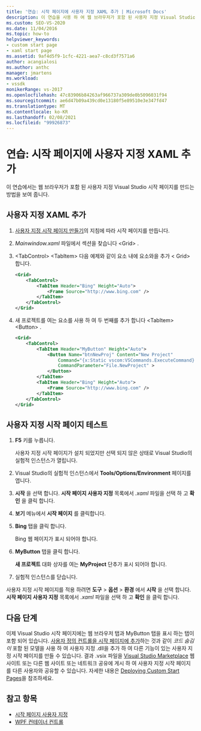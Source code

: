 ```yaml
---
title: '연습: 시작 페이지에 사용자 지정 XAML 추가 | Microsoft Docs'
description: 이 연습을 사용 하 여 웹 브라우저가 포함 된 사용자 지정 Visual Studio 시작 페이지를 만드는 방법에 대해 알아봅니다.
ms.custom: SEO-VS-2020
ms.date: 11/04/2016
ms.topic: how-to
helpviewer_keywords:
- custom start page
- xaml start page
ms.assetid: 9af4d5f9-1cfc-4221-aea7-c8cd3f7571a6
author: acangialosi
ms.author: anthc
manager: jmartens
ms.workload:
- vssdk
monikerRange: vs-2017
ms.openlocfilehash: 47c83906b84263af966737a309de0b5096031f94
ms.sourcegitcommit: ae6d47b09a439cd0e13180f5e89510e3e347fd47
ms.translationtype: MT
ms.contentlocale: ko-KR
ms.lasthandoff: 02/08/2021
ms.locfileid: "99926873"
---
```

# <a name="walkthrough-add-custom-xaml-to-the-start-page"></a>연습: 시작 페이지에 사용자 지정 XAML 추가

이 연습에서는 웹 브라우저가 포함 된 사용자 지정 Visual Studio 시작 페이지를 만드는 방법을 보여 줍니다.

## <a name="add-custom-xaml"></a>사용자 지정 XAML 추가

1. [사용자 지정 시작 페이지 만들기](../extensibility/creating-a-custom-start-page.md)의 지침에 따라 시작 페이지를 만듭니다.

2. *Mainwindow.xaml* 파일에서 섹션을 찾습니다 \<Grid> .

3. \<TabControl> \<TabItem> 다음 예제와 같이 요소 내에 요소와을 추가 \< Grid> 합니다.

    ```xml
    <Grid>
        <TabControl>
            <TabItem Header="Bing" Height="Auto">
                <Frame Source="http://www.bing.com" />
            </TabItem>
        </TabControl>
    </Grid>
    ```

4. 새 프로젝트를 여는 요소를 사용 하 여 두 번째를 추가 합니다 \<TabItem> \<Button> .

    ```xml
    <Grid>
        <TabControl>
            <TabItem Header="MyButton" Height="Auto">
                <Button Name="btnNewProj" Content="New Project"
                    Command="{x:Static vscom:VSCommands.ExecuteCommand}"
                    CommandParameter="File.NewProject" >
                </Button>
            </TabItem>
            <TabItem Header="Bing" Height="Auto">
                <Frame Source="http://www.bing.com" />
            </TabItem>
        </TabControl>
    </Grid>
    ```

## <a name="test-the-custom-start-page"></a>사용자 지정 시작 페이지 테스트

1. **F5** 키를 누릅니다.

     사용자 지정 시작 페이지가 설치 되었지만 선택 되지 않은 상태로 Visual Studio의 실험적 인스턴스가 열립니다.

2. Visual Studio의 실험적 인스턴스에서 **Tools/Options/Environment** 페이지를 엽니다.

3. **시작** 을 선택 합니다. **시작 페이지 사용자 지정** 목록에서 *.xaml* 파일을 선택 하 고 **확인** 을 클릭 합니다.

4. **보기** 메뉴에서 **시작 페이지** 를 클릭합니다.

5. **Bing** 탭을 클릭 합니다.

     Bing 웹 페이지가 표시 되어야 합니다.

6. **MyButton** 탭을 클릭 합니다.

     **새 프로젝트** 대화 상자를 여는 **MyProject** 단추가 표시 되어야 합니다.

7. 실험적 인스턴스를 닫습니다.

사용자 지정 시작 페이지를 적용 하려면 **도구**  >  **옵션**  >  **환경** 에서 **시작** 을 선택 합니다. **시작 페이지 사용자 지정** 목록에서 *.xaml* 파일을 선택 하 고 **확인** 을 클릭 합니다.

## <a name="next-steps"></a>다음 단계

이제 Visual Studio 시작 페이지에는 웹 브라우저 탭과 MyButton 탭을 표시 하는 탭이 포함 되어 있습니다. [사용자 정의 컨트롤을 시작 페이지에 추가](../extensibility/adding-user-control-to-the-start-page.md)하는 것과 같이 *코드 숨김이* 포함 된 모델을 사용 하 여 사용자 지정 .dll을 추가 하 여 다른 기능이 있는 사용자 지정 시작 페이지를 만들 수 있습니다. 결과 .vsix 파일을 [Visual Studio Marketplace](https://marketplace.visualstudio.com/) 웹 사이트 또는 다른 웹 사이트 또는 네트워크 공유에 게시 하 여 사용자 지정 시작 페이지를 다른 사용자와 공유할 수 있습니다. 자세한 내용은 [Deploying Custom Start Pages](../extensibility/deploying-custom-start-pages.md)을 참조하세요.

## <a name="see-also"></a>참고 항목

- [시작 페이지 사용자 지정](../ide/customizing-the-start-page-for-visual-studio.md)
- [WPF 컨테이너 컨트롤](/previous-versions/bb675291(v=vs.110))